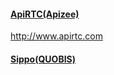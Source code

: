
#### [ApiRTC(Apizee)](SOTA%20of%20ApiRTC.md)

http://www.apirtc.com

#### [Sippo(QUOBIS)](SOTA%20of%20Sippo%20and%20the%20protocol-on-the-fly%20approach.md)
